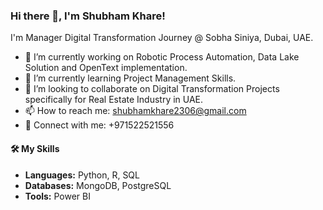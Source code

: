 ### Hi there 👋, I'm Shubham Khare!

I'm Manager Digital Transformation Journey @ Sobha Siniya, Dubai, UAE.


- 🔭 I’m currently working on Robotic Process Automation, Data Lake Solution and OpenText implementation.
- 🌱 I’m currently learning Project Management Skills.
- 👯 I’m looking to collaborate on Digital Transformation Projects specifically for Real Estate Industry in UAE.
- 📫 How to reach me: shubhamkhare2306@gmail.com
- 🔗 Connect with me: +971522521556

#### 🛠️ My Skills

- **Languages:** Python, R, SQL
- **Databases:** MongoDB, PostgreSQL
- **Tools:** Power BI

